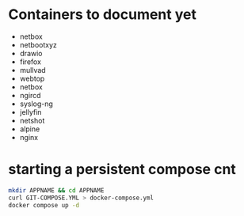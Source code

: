 # Containers to document yet
* netbox
* netbootxyz
* drawio
* firefox
* mullvad
* webtop
* netbox
* ngircd
* syslog-ng
* jellyfin
* netshot
* alpine
* nginx


# starting a persistent compose cnt
```bash
mkdir APPNAME && cd APPNAME
curl GIT-COMPOSE.YML > docker-compose.yml
docker compose up -d
```
